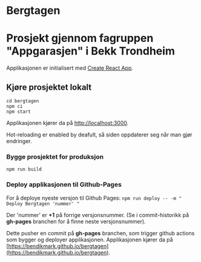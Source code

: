 # Bergtagen 
# Prosjekt gjennom fagruppen "Appgarasjen" i Bekk Trondheim

Applikasjonen er initialisert med [Create React App](https://github.com/facebook/create-react-app).

## Kjøre prosjektet lokalt

```
cd bergtagen
npm ci
npm start
```

Applikasjonen kjører da på [http://localhost:3000](http://localhost:3000).

Hot-reloading er enabled by deafult, så siden oppdaterer seg når man gjør endringer.

### Bygge prosjektet for produksjon

`npm run build`

### Deploy applikasjonen til Github-Pages

For å deploye nyeste versjon til Github Pages:
`npm run deploy -- -m " Deploy Bergtagen 'nummer' "`

Der 'nummer' er **+1** på forrige versjonsnummer. (Se i commit-historikk på **gh-pages** branchen for å finne neste versjonsnummer).

Dette pusher en commit på **gh-pages** branchen, som trigger github actions som bygger og deployer applikasjonen.
Applikasjonen kjører da på [https://bendikmark.github.io/bergtagen](https://bendikmark.github.io/bergtagen).
